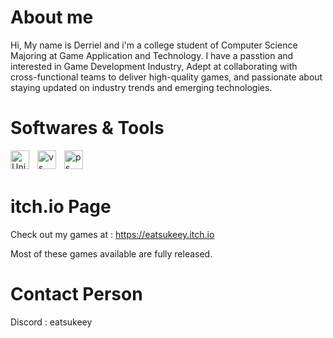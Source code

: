 <h1>
  About me
</h1>
Hi, My name is Derriel and i'm a college student of Computer Science Majoring at Game Application and Technology. I have a passtion and interested in Game Development Industry, Adept at collaborating with
cross-functional teams to deliver high-quality games, and passionate about staying updated on industry trends and emerging
technologies.

<h1>
  Softwares & Tools
</h1>
<img align="left" alt="Unity" width="30px" style="padding-right:10px;" src="https://cdn.jsdelivr.net/gh/devicons/devicon/icons/unity/unity-original.svg"/>
<img align="left" alt="vs" width="30px" style="padding-right:10px;" src="https://cdn.jsdelivr.net/gh/devicons/devicon/icons/visualstudio/visualstudio-plain.svg"/>
<img align="left" alt="ps" width="30px" style="padding-right:10px;" src="https://cdn.jsdelivr.net/gh/devicons/devicon/icons/photoshop/photoshop-plain.svg"/>
<br />
<br />

<h1>
  itch.io Page
</h1>

Check out my games at : https://eatsukeey.itch.io
<div>Most of these games available are fully released.</div>

<h1>
  Contact Person
</h1>

Discord : eatsukeey
